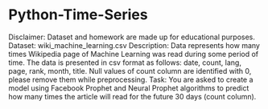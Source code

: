 # Python-Time-Series
Disclaimer: Dataset and homework are made up for educational purposes.
Dataset: wiki_machine_learning.csv
Description: Data represents how many times Wikipedia page of Machine Learning was read during
some period of time. The data is presented in csv format as follows: date, count, lang, page, rank,
month, title. Null values of count column are identified with 0, please remove them while
preprocessing.
Task: You are asked to create a model using Facebook Prophet and Neural Prophet algorithms to
predict how many times the article will read for the future 30 days (count column). 
